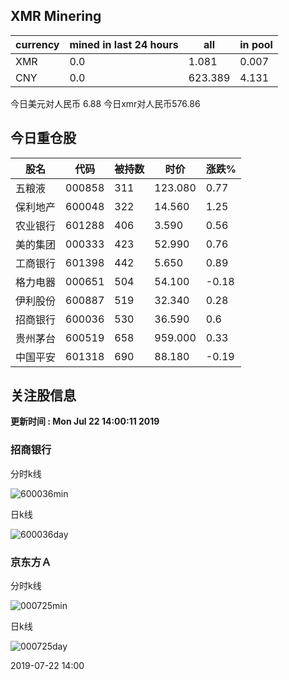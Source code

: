 ## XMR Minering

|currency|mined in last 24 hours|all|in pool|
|---|---|---|---|
|XMR|0.0|1.081|0.007|
|CNY|0.0|623.389|4.131|

今日美元对人民币 6.88	今日xmr对人民币576.86


## 今日重仓股 

|股名|代码|被持数|时价|涨跌%|
|---|---|---|---|---|
|五粮液|000858|311|123.080|0.77|
|保利地产|600048|322|14.560|1.25|
|农业银行|601288|406|3.590|0.56|
|美的集团|000333|423|52.990|0.76|
|工商银行|601398|442|5.650|0.89|
|格力电器|000651|504|54.100|-0.18|
|伊利股份|600887|519|32.340|0.28|
|招商银行|600036|530|36.590|0.6|
|贵州茅台|600519|658|959.000|0.33|
|中国平安|601318|690|88.180|-0.19|

## 关注股信息
**更新时间 : Mon Jul 22 14:00:11 2019**
### 招商银行 
分时k线

![600036min](http://image.sinajs.cn/newchart/min/n/sh600036.gif)

日k线

![600036day](http://image.sinajs.cn/newchart/daily/n/sh600036.gif)

### 京东方Ａ 
分时k线

![000725min](http://image.sinajs.cn/newchart/min/n/sz000725.gif)

日k线

![000725day](http://image.sinajs.cn/newchart/daily/n/sz000725.gif)

2019-07-22 14:00